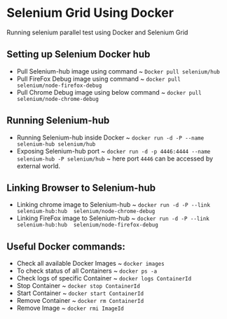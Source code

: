 # Selenium Grid Using Docker
Running selenium parallel test using Docker and Selenium Grid

## Setting up Selenium Docker hub
* Pull Selenium-hub image using command ~  `Docker pull selenium/hub`
* Pull FireFox Debug image using command ~ `docker pull selenium/node-firefox-debug`
* Pull Chrome Debug image using below command ~ `docker pull selenium/node-chrome-debug`

## Running Selenium-hub
* Running Selenium-hub inside Docker ~ `docker run -d -P --name selenium-hub selenium/hub`
* Exposing Selenium-hub port ~ `docker run -d -p 4446:4444 --name selenium-hub -P selenium/hub` ~ here port `4446` can be accessed by external world.

## Linking Browser to Selenium-hub
* Linking chrome image to Selenium-hub ~ `docker run -d -P --link selenium-hub:hub  selenium/node-chrome-debug`
* Linking FireFox image to Selenium-hub ~ `docker run -d -P --link selenium-hub:hub  selenium/node-firefox-debug`

## Useful Docker commands:
* Check all available Docker Images ~ `docker images`
* To check status of all Containers ~ `docker ps -a`
* Check logs of specific Container ~ `docker logs ContainerId`
* Stop Container ~ `docker stop ContainerId`
* Start Container ~ `docker start ContainerId`
* Remove Container ~ `docker rm ContainerId`
* Remove Image ~ `docker rmi ImageId`
